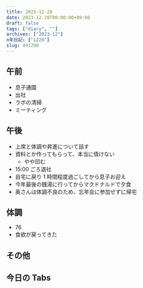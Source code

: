 ```yaml
---
title: 2023-12-28
date: 2023-12-28T00:00:00+09:00
draft: false
tags: ["diary", ""]
archives: ["2023-12"]
n年日記: ["1228"]
slug: 491298
---
```


## 午前

- 息子通園
- 出社
- ラボの清掃
- ミーティング

## 午後

- 上席と体調や昇進について話す
- 資料とか作ってもらって、本当に情けない
  - やや凹む
- 15:00 ごろ退社
- 自宅に戻り 1 時間程度過ごしてから息子お迎え
- 今年最後の銭湯に行ってからマクドナルドで夕食
- 奥さんは体調不良のため、忘年会に参加せずに帰宅

## 体調

- 76
- 食欲が戻ってきた

## その他

## 今日の Tabs
